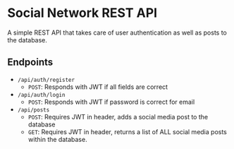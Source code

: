 # Social Network REST API

A simple REST API that takes care of user authentication as well as posts to the database.

## Endpoints

* `/api/auth/register` 
   * `POST`: Responds with JWT if all fields are correct
* `/api/auth/login` 
   * `POST`: Responds with JWT if password is correct for email
* `/api/posts`
   * `POST`: Requires JWT in header, adds a social media post to the database
   * `GET`: Requires JWT in header, returns a list of ALL social media posts within the database.  
